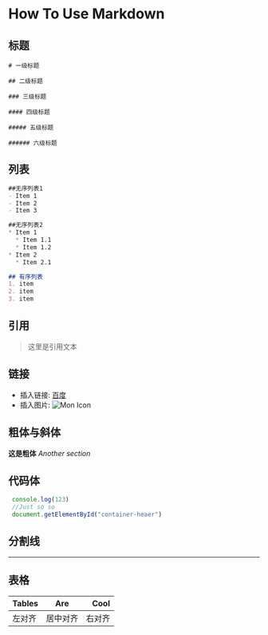 # How To Use Markdown

## 标题

`# 一级标题`

`## 二级标题`

`### 三级标题`

`#### 四级标题`

`##### 五级标题`

`###### 六级标题`

## 列表

``` Markdown
##无序列表1
- Item 1
- Item 2
- Item 3

##无序列表2
* Item 1
  * Item 1.1
  * Item 1.2
* Item 2
  * Item 2.1

## 有序列表
1. item
2. item
3. item
```

## 引用

> 这里是引用文本

## 链接

- 插入链接:  [百度](www.baid.com)
- 插入图片:  ![Mon Icon](https://maps.gstatic.com/mapfiles/api-3/images/spotlight-poi.png)

## 粗体与斜体

**这是粗体**
_Another section_

## 代码体

```js
 console.log(123)
 //Just so so
 document.getElementById("container-heaer")
```

## 分割线

***

## 表格

|Tables|Are    | Cool  |
|:-----|:-----:| ----: |
|左对齐|居中对齐| 右对齐 |